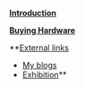 **[Introduction](Readme.md)**

**[Buying Hardware](Buying.md)**

**[External links](External.md)
  * [My blogs](MyBlogs.md)
  * [Exhibition](Exhibition.md)**

